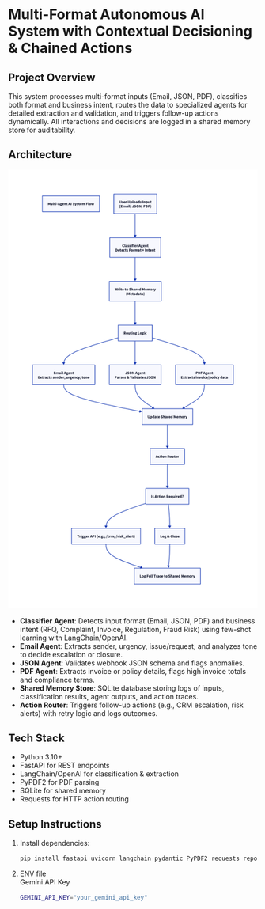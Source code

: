 # Multi-Format Autonomous AI System with Contextual Decisioning & Chained Actions

## Project Overview
This system processes multi-format inputs (Email, JSON, PDF), classifies both format and business intent, routes the data to specialized agents for detailed extraction and validation, and triggers follow-up actions dynamically. All interactions and decisions are logged in a shared memory store for auditability.

## Architecture

![Architecture Diagram](./diagram.png)

- **Classifier Agent**: Detects input format (Email, JSON, PDF) and business intent (RFQ, Complaint, Invoice, Regulation, Fraud Risk) using few-shot learning with LangChain/OpenAI.
- **Email Agent**: Extracts sender, urgency, issue/request, and analyzes tone to decide escalation or closure.
- **JSON Agent**: Validates webhook JSON schema and flags anomalies.
- **PDF Agent**: Extracts invoice or policy details, flags high invoice totals and compliance terms.
- **Shared Memory Store**: SQLite database storing logs of inputs, classification results, agent outputs, and action traces.
- **Action Router**: Triggers follow-up actions (e.g., CRM escalation, risk alerts) with retry logic and logs outcomes.

## Tech Stack
- Python 3.10+
- FastAPI for REST endpoints
- LangChain/OpenAI for classification & extraction
- PyPDF2 for PDF parsing
- SQLite for shared memory
- Requests for HTTP action routing

## Setup Instructions
1. Install dependencies:
   ```bash
   pip install fastapi uvicorn langchain pydantic PyPDF2 requests reportlab textblob

2. ENV file  
   Gemini API Key
   ```bash
   GEMINI_API_KEY="your_gemini_api_key"
   ```
